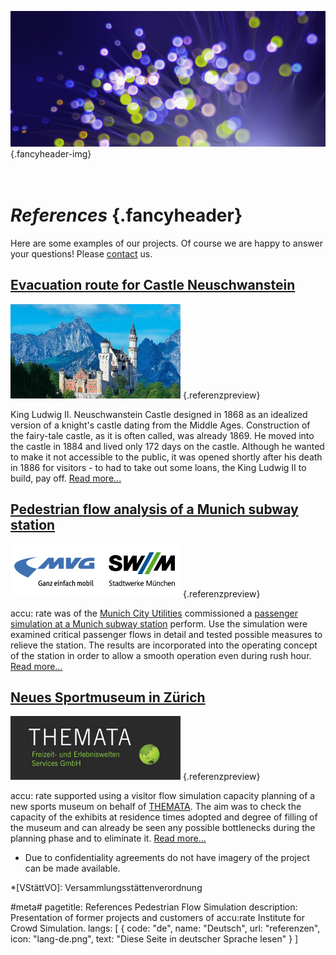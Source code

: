 ![](/img/accurate-bild-3.jpg) {.fancyheader-img}
# <br /> *References* {.fancyheader}

Here are some examples of our projects. Of course we are happy to answer your questions! Please [contact](kontakt) us.


## [Evacuation route for Castle Neuschwanstein](simulation-entfluchtungsanalyse-schloss-neuschwanstein)
[![Schloss Neuschwanstein Thumbnail](img/referenzen/neuschwanstein_02a_foto_anton_j_brandl_thumb.jpg)](simulation-entfluchtungsanalyse-schloss-neuschwanstein) {.referenzpreview}

King Ludwig II. Neuschwanstein Castle designed in 1868 as an idealized version of a knight's castle dating from the Middle Ages. Construction of the fairy-tale castle, as it is often called, was already 1869. He moved into the castle in 1884 and lived only 172 days on the castle. Although he wanted to make it not accessible to the public, it was opened shortly after his death in 1886 for visitors - to had to take out some loans, the King Ludwig II to build, pay off. [Read more...](simulation-entfluchtungsanalyse-schloss-neuschwanstein)



## [Pedestrian flow analysis of a Munich subway station](personenstromanalyse-ubahn-station-muenchen-mvg)

[![Logo SWM MVG](img/referenzen/logo-swm-mvg.png)](personenstromanalyse-ubahn-station-muenchen-mvg) {.referenzpreview}

accu: rate was of the [Munich City Utilities](https://www.swm.de/) commissioned a [passenger simulation at a Munich subway station](personenstromanalyse-ubahn-station-muenchen-mvg) perform. Use the simulation were examined critical passenger flows in detail and tested possible measures to relieve the station. The results are incorporated into the operating concept of the station in order to allow a smooth operation even during rush hour. [Read more...](personenstromanalyse-ubahn-station-muenchen-mvg)



## [Neues Sportmuseum in Zürich](simulation-sportmuseum)
[![Logo THEMATA](img/referenzen/themata-logo.png)](simulation-sportmuseum) {.referenzpreview}

accu: rate supported using a visitor flow simulation capacity planning of a new sports museum on behalf of [THEMATA](http://www.themata.de/). The aim was to check the capacity of the exhibits at residence times adopted and degree of filling of the museum and can already be seen any possible bottlenecks during the planning phase and to eliminate it. [Read more...](simulation-sportmuseum)



* Due to confidentiality agreements do not have imagery of the project can be made available.

*[VStättVO]: Versammlungsstättenverordnung

#meta#
pagetitle: References Pedestrian Flow Simulation
description: Presentation of former projects and customers of accu:rate Institute for Crowd Simulation.
langs: [
    { code: "de", name: "Deutsch", url: "referenzen", icon: "lang-de.png", text: "Diese Seite in deutscher Sprache lesen" }
]
